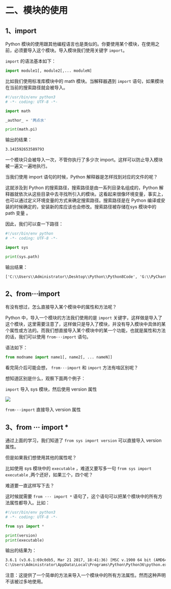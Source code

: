 # 二、模块的使用 #

## 1、import ##

Python 模块的使用跟其他编程语言也是类似的。你要使用某个模块，在使用之前，必须要导入这个模块。导入模块我们使用关键字 `import`。

`import` 的语法基本如下：

```python
import module1[, module2[,... moduleN]
```

比如我们使用标准库模块中的 math 模块。当解释器遇到 `import` 语句，如果模块在当前的搜索路径就会被导入。

```python
#!/usr/bin/env python3
# -*- coding: UTF-8 -*-

import math

_author_ = '两点水'

print(math.pi)
```

输出的结果：

```txt
3.141592653589793
```

一个模块只会被导入一次，不管你执行了多少次 import。这样可以防止导入模块被一遍又一遍地执行。

当我们使用 import 语句的时候，Python 解释器是怎样找到对应的文件的呢？

这就涉及到 Python 的搜索路径，搜索路径是由一系列目录名组成的，Python 解释器就依次从这些目录中去寻找所引入的模块。这看起来很像环境变量，事实上，也可以通过定义环境变量的方式来确定搜索路径。搜索路径是在 Python 编译或安装的时候确定的，安装新的库应该也会修改。搜索路径被存储在sys 模块中的 path 变量 。

因此，我们可以查一下路径：

```python
#!/usr/bin/env python
# -*- coding: UTF-8 -*-

import sys

print(sys.path)
```

输出结果：

```txt
['C:\\Users\\Administrator\\Desktop\\Python\\Python8Code', 'G:\\PyCharm 2017.1.4\\helpers\\pycharm', 'C:\\Users\\Administrator\\AppData\\Local\\Programs\\Python\\Python36\\python36.zip', 'C:\\Users\\Administrator\\AppData\\Local\\Programs\\Python\\Python36\\DLLs', 'C:\\Users\\Administrator\\AppData\\Local\\Programs\\Python\\Python36\\lib', 'C:\\Users\\Administrator\\AppData\\Local\\Programs\\Python\\Python36', 'C:\\Users\\Administrator\\AppData\\Local\\Programs\\Python\\Python36\\lib\\site-packages', 'C:\\Users\\Administrator\\Desktop\\Python\\Python8Code\\com\\Learn\\module\\sys']

```

## 2、from···import ##

有没有想过，怎么直接导入某个模块中的属性和方法呢？

Python 中，导入一个模块的方法我们使用的是 `import` 关键字，这样做是导入了这个模块，这里需要注意了，这样做只是导入了模块，并没有导入模块中具体的某个属性或方法的。而我们想直接导入某个模块中的某一个功能，也就是属性和方法的话，我们可以使用 `from···import` 语句。

语法如下：

```python
from modname import name1[, name2[, ... nameN]]
```

看完简介后可能会想， `from···import`  和 `import` 方法有啥区别呢？

想知道区别是什么，观察下面两个例子：

 `import` 导入 sys 模块，然后使用 version 属性

![](http://twowaterimage.oss-cn-beijing.aliyuncs.com/2019-10-14-from%C2%B7%C2%B7%C2%B7import%E5%92%8C%20import%E7%9A%84%E5%8C%BA%E5%88%AB1.png)

`from···import` 直接导入 version 属性

## 3、from ··· import * ##

通过上面的学习，我们知道了 `from sys import version` 可以直接导入 version 属性。

但是如果我们想使用其他的属性呢？

比如使用 sys 模块中的 `executable` ，难道又要写多一句 `from sys import executable` ,两个还好，如果三个，四个呢？

难道要一直这样写下去？

这时候就需要 `from ··· import *` 语句了，这个语句可以把某个模块中的所有方法属性都导入。比如：

```python
#!/usr/bin/env python3
# -*- coding: UTF-8 -*-

from sys import *

print(version)
print(executable)

```

输出的结果为：

```txt
3.6.1 (v3.6.1:69c0db5, Mar 21 2017, 18:41:36) [MSC v.1900 64 bit (AMD64)]
C:\Users\Administrator\AppData\Local\Programs\Python\Python36\python.exe
```

注意：这提供了一个简单的方法来导入一个模块中的所有方法属性。然而这种声明不该被过多地使用。
